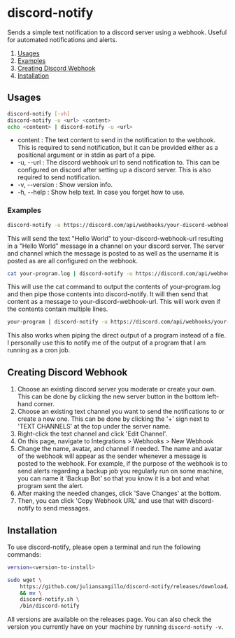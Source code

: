 # discord-notify
Sends a simple text notification to a discord server using a webhook. Useful for automated notifications and alerts.
1. [Usages](#usages)
2. [Examples](#examples)
3. [Creating Discord Webhook](#creating-discord-webhook)
4. [Installation](#installation)

## Usages
```bash
discord-notify [-vh]
discord-notify -u <url> <content>
echo <content> | discord-notify -u <url>
```
- content : The text content to send in the notification to the webhook. This is required to send notification, but it can be provided either as a positional argument or in stdin as part of a pipe.
- -u, --url : The discord webhook url to send notification to. This can be configured on discord after setting up a discord server. This is also required to send notification.
- -v, --version : Show version info.
- -h, --help : Show help text. In case you forget how to use.

### Examples
```bash
discord-notify -u https://discord.com/api/webhooks/your-discord-webhook-url "Hello World"
```
This will send the text "Hello World" to your-discord-webhook-url resulting in a "Hello World" message in a channel on your discord server. The server and channel which the message is posted to as well as the username it is posted as are all configured on the webhook.

```bash
cat your-program.log | discord-notify -u https://discord.com/api/webhooks/your-discord-webhook-url
```
This will use the cat command to output the contents of your-program.log and then pipe those contents into discord-notify. It will then send that content as a message to your-discord-webhook-url. This will work even if the contents contain multiple lines.

```bash
your-program | discord-notify -u https://discord.com/api/webhooks/your-discord-webhook-url
```
This also works when piping the direct output of a program instead of a file. I personally use this to notify me of the output of a program that I am running as a cron job.

## Creating Discord Webhook
1. Choose an existing discord server you moderate or create your own. This can be done by clicking the new server button in the bottom left-hand corner.
2. Choose an existing text channel you want to send the notifications to or create a new one. This can be done by clicking the '+' sign next to 'TEXT CHANNELS' at the top under the server name.
3. Right-click the text channel and click 'Edit Channel'.
4. On this page, navigate to Integrations > Webhooks > New Webhook
5. Change the name, avatar, and channel if needed. The name and avatar of the webhook will appear as the sender whenever a message is posted to the webhook. For example, if the purpose of the webhook is to send alerts regarding a backup job you regularly run on some machine, you can name it 'Backup Bot' so that you know it is a bot and what program sent the alert.
6. After making the needed changes, click 'Save Changes' at the bottom.
7. Then, you can click 'Copy Webhook URL' and use that with discord-notify to send messages.

## Installation
To use discord-notify, please open a terminal and run the following commands:
```bash
version=<version-to-install>
```
```bash
sudo wget \
	https://github.com/juliansangillo/discord-notify/releases/download/v${version}/discord-notify.sh \
	&& mv \
	discord-notify.sh \
	/bin/discord-notify
```
All versions are available on the releases page. You can also check the version you currently have on your machine by running `discord-notify -v`.